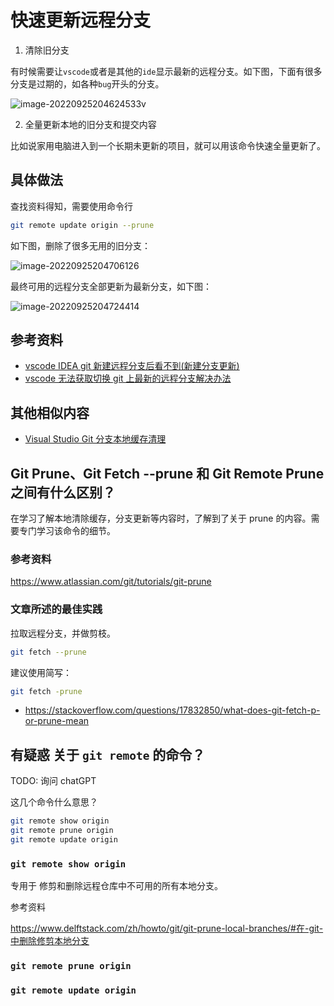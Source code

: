# 快速更新远程分支

1. 清除旧分支

有时候需要让`vscode`或者是其他的`ide`显示最新的远程分支。如下图，下面有很多分支是过期的，如各种`bug`开头的分支。

![image-20220925204624533](https://raw.githubusercontent.com/ruan-cat/img-store/main/img/image-20220925204624533.png)v

2. 全量更新本地的旧分支和提交内容

比如说家用电脑进入到一个长期未更新的项目，就可以用该命令快速全量更新了。

## 具体做法

查找资料得知，需要使用命令行

```bash
git remote update origin --prune
```

如下图，删除了很多无用的旧分支：

![image-20220925204706126](https://raw.githubusercontent.com/ruan-cat/img-store/main/img/image-20220925204706126.png)

最终可用的远程分支全部更新为最新分支，如下图：

![image-20220925204724414](https://raw.githubusercontent.com/ruan-cat/img-store/main/img/image-20220925204724414.png)

## 参考资料

- [vscode IDEA git 新建远程分支后看不到(新建分支更新)](https://blog.csdn.net/fyj13925475957/article/details/107415663)
- [vscode 无法获取切换 git 上最新的远程分支解决办法](https://blog.csdn.net/gxh0816/article/details/124659164)

## 其他相似内容

- [Visual Studio Git 分支本地缓存清理](https://blog.csdn.net/emirma/article/details/120777500)

## Git Prune、Git Fetch --prune 和 Git Remote Prune 之间有什么区别？

在学习了解本地清除缓存，分支更新等内容时，了解到了关于 prune 的内容。需要专门学习该命令的细节。

### 参考资料

https://www.atlassian.com/git/tutorials/git-prune

### 文章所述的最佳实践

拉取远程分支，并做剪枝。

```bash
git fetch --prune
```

建议使用简写：

```bash
git fetch -prune
```

- https://stackoverflow.com/questions/17832850/what-does-git-fetch-p-or-prune-mean

## 有疑惑 关于 `git remote` 的命令？

TODO: 询问 chatGPT

这几个命令什么意思？

```bash
git remote show origin
git remote prune origin
git remote update origin
```

### `git remote show origin`

专用于 修剪和删除远程仓库中不可用的所有本地分支。

参考资料

https://www.delftstack.com/zh/howto/git/git-prune-local-branches/#在-git-中删除修剪本地分支

### `git remote prune origin`

### `git remote update origin`
